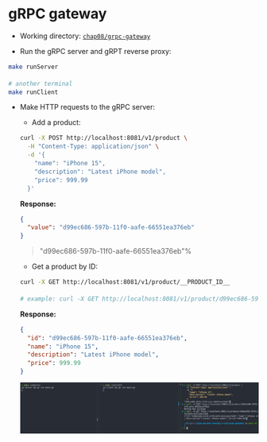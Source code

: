 # gRPC gateway

- Working directory: [`chap08/grpc-gateway`](./chap08/grpc-gateway)

- Run the gRPC server and gRPT reverse proxy:

```bash
make runServer

# another terminal
make runClient
```

- Make HTTP requests to the gRPC server:

  - Add a product:

  ```bash
  curl -X POST http://localhost:8081/v1/product \
    -H "Content-Type: application/json" \
    -d '{
      "name": "iPhone 15",
      "description": "Latest iPhone model",
      "price": 999.99
    }'
  ```

  **Response:**

  ```json
  {
    "value": "d99ec686-597b-11f0-aafe-66551ea376eb"
  }
  ```

  > "d99ec686-597b-11f0-aafe-66551ea376eb"%

  - Get a product by ID:

  ```bash
  curl -X GET http://localhost:8081/v1/product/__PRODUCT_ID__

  # example: curl -X GET http://localhost:8081/v1/product/d99ec686-597b-11f0-aafe-66551ea376eb
  ```

  **Response:**

  ```json
  {
    "id": "d99ec686-597b-11f0-aafe-66551ea376eb",
    "name": "iPhone 15",
    "description": "Latest iPhone model",
    "price": 999.99
  }
  ```

  ![](./assets/01.png)